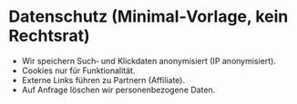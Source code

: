 # Datenschutz (Minimal‑Vorlage, kein Rechtsrat)
- Wir speichern Such‑ und Klickdaten anonymisiert (IP anonymisiert).
- Cookies nur für Funktionalität.
- Externe Links führen zu Partnern (Affiliate).
- Auf Anfrage löschen wir personenbezogene Daten.
